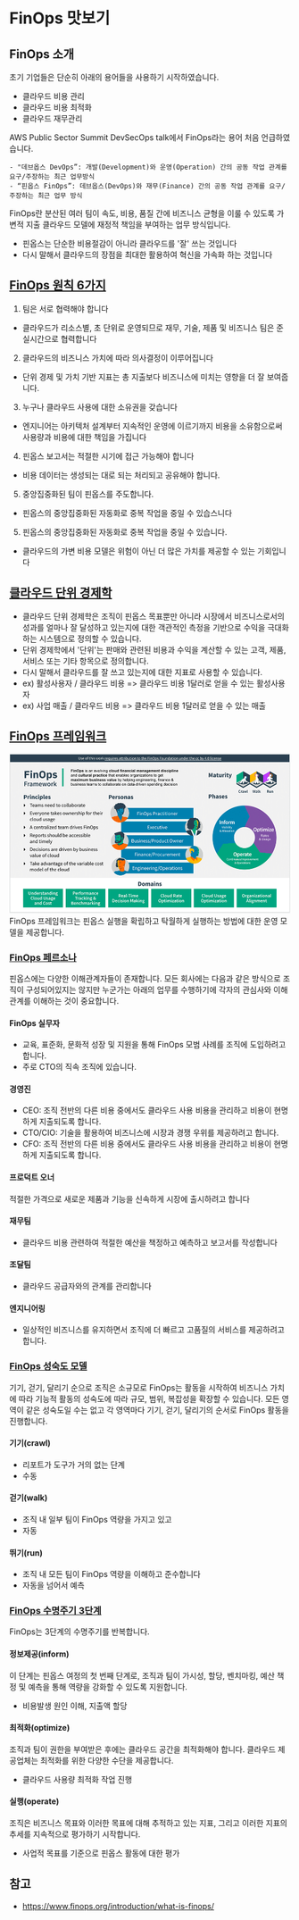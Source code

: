 # FinOps 맛보기

## FinOps 소개
초기 기업들은 단순히 아래의 용어들을 사용하기 시작하였습니다.
- 클라우드 비용 관리
- 클라우드 비용 최적화
- 클라우드 재무관리

AWS Public Sector Summit DevSecOps talk에서 FinOps라는 용어 처음 언급하였습니다.
```text 
- "데브옵스 DevOps”: 개발(Development)와 운영(Operation) 간의 공동 작업 관계를 요구/주장하는 최근 업무방식
- “핀옵스 FinOps”: 데브옵스(DevOps)와 재무(Finance) 간의 공동 작업 관계를 요구/주장하는 최근 업무 방식
```
FinOps란 분산된 여러 팀이 속도, 비용, 품질 간에 비즈니스 균형을 이룰 수 있도록 가변적 지출 클라우드 모델에 재정적 책임을 부여하는 업무 방식입니다.

- 핀옵스는 단순한 비용절감이 아니라 클라우드를 '잘' 쓰는 것입니다
- 다시 말해서 클라우드의 장점을 최대한 활용하여 혁신을 가속화 하는 것입니다

## [FinOps 원칙 6가지](https://www.finops.org/framework/principles/)
1. 팀은 서로 협력해야 합니다
- 클라우드가 리소스별, 초 단위로 운영되므로 재무, 기술, 제품 및 비즈니스 팀은 준 실시간으로 협력합니다
 
2. 클라우드의 비즈니스 가치에 따라 의사결정이 이루어집니다
- 단위 경제 및 가치 기반 지표는 총 지출보다 비즈니스에 미치는 영향을 더 잘 보여줍니다.

3. 누구나 클라우드 사용에 대한 소유권을 갖습니다
- 엔지니어는 아키텍처 설계부터 지속적인 운영에 이르기까지 비용을 소유함으로써 사용량과 비용에 대한 책임을 가집니다

4. 핀옵스 보고서는 적절한 시기에 접근 가능해야 합니다
- 비용 데이터는 생성되는 대로 되는 처리되고 공유해야 합니다. 

5. 중앙집중화된 팀이 핀옵스를 주도합니다.
- 핀옵스의 중앙집중화된 자동화로 중복 작업을 중일 수 있습스니다

5. 핀옵스의 중앙집중화된 자동화로 중복 작업을 중일 수 있습니다.
- 클라우드의 가변 비용 모델은 위험이 아닌 더 많은 가치를 제공할 수 있는 기회입니다

## [클라우드 단위 경제학](https://www.finops.org/wg/introduction-cloud-unit-economics/)
- 클라우드 단위 경제학은 조직이 핀옵스 목표뿐만 아니라 시장에서 비즈니스로서의 성과를 얼마나 잘 달성하고 있는지에 대한 객관적인 측정을 기반으로 수익을 극대화하는 시스템으로 정의할 수 있습니다.
- 단위 경제학에서 '단위'는 판매와 관련된 비용과 수익을 계산할 수 있는 고객, 제품, 서비스 또는 기타 항목으로 정의합니다.
- 다시 말해서 클라우드를 잘 쓰고 있는지에 대한 지표로 사용할 수 있습니다.
- ex) 활성사용자 / 클라우드 비용 => 클라우드 비용 1달러로 얻을 수 있는 활성사용자 
- ex) 사업 매출 / 클라우드 비용 => 클라우드 비용 1달러로 얻을 수 있는 매출

## [FinOps 프레임워크](https://www.finops.org/framework/)
![img_17.png](img_17.png)
FinOps 프레임워크는 핀옵스 실행을 확립하고 탁월하게 실행하는 방법에 대한 운영 모델을 제공합니다.
 
### [FinOps 페르소나](https://www.finops.org/framework/personas/)
핀옵스에는 다양한 이해관계자들이 존재합니다. 모든 회사에는 다음과 같은 방식으로 조직이 구성되어있지는 않지만 누군가는 아래의 업무를 수행하기에 각자의 관심사와 이해관계를 이해하는 것이 중요합니다.

#### FinOps 실무자
- 교육, 표준화, 문화적 성장 및 지원을 통해 FinOps 모범 사례를 조직에 도입하려고 합니다.
- 주로 CTO의 직속 조직에 있습니다.

#### 경영진
- CEO: 조직 전반의 다른 비용 중에서도 클라우드 사용 비용을 관리하고 비용이 현명하게 지출되도록 합니다.
- CTO/CIO: 기술을 활용하여 비즈니스에 시장과 경쟁 우위를 제공하려고 합니다.
- CFO: 조직 전반의 다른 비용 중에서도 클라우드 사용 비용을 관리하고 비용이 현명하게 지출되도록 합니다.

#### 프로덕트 오너
적절한 가격으로 새로운 제품과 기능을 신속하게 시장에 출시하려고 합니다

#### 재무팀
- 클라우드 비용 관련하여 적절한 예산을 책정하고 예측하고 보고서를 작성합니다

#### 조달팀
- 클라우드 공급자와의 관계를 관리합니다

#### 엔지니어링
- 일상적인 비즈니스를 유지하면서 조직에 더 빠르고 고품질의 서비스를 제공하려고 합니다.

### [FinOps 성숙도 모델](https://www.finops.org/framework/maturity-model/)
기기, 걷기, 달리기 순으로 조직은 소규모로 FinOps는 활동을 시작하여 비즈니스 가치에 따라 기능적 활동의 성숙도에 따라 규모, 범위, 복잡성을 확장할 수 있습니다.
모든 영역이 같은 성숙도일 수는 없고 각 영역마다 기기, 걷기, 달리기의 순서로 FinOps 활동을 진행합니다.
#### 기기(crawl)
- 리포트가 도구가 거의 없는 단계
- 수동
#### 걷기(walk)
- 조직 내 일부 팀이 FinOps 역량을 가지고 있고
- 자동
#### 뛰기(run)
- 조직 내 모든 팀이 FinOps 역량을 이해하고 준수합니다
- 자동을 넘어서 예측

### [FinOps 수명주기 3단계](https://www.finops.org/framework/phases/)
FinOps는 3단계의 수명주기를 반복합니다.
#### 정보제공(inform)
이 단계는 핀옵스 여정의 첫 번째 단계로, 조직과 팀이 가시성, 할당, 벤치마킹, 예산 책정 및 예측을 통해 역량을 강화할 수 있도록 지원합니다.
- 비용발생 원인 이해, 지출액 할당

#### 최적화(optimize)
조직과 팀이 권한을 부여받은 후에는 클라우드 공간을 최적화해야 합니다. 클라우드 제공업체는 최적화를 위한 다양한 수단을 제공합니다.
- 클라우드 사용량 최적화 작업 진행

#### 실행(operate)
조직은 비즈니스 목표와 이러한 목표에 대해 추적하고 있는 지표, 그리고 이러한 지표의 추세를 지속적으로 평가하기 시작합니다.
- 사업적 목표를 기준으로 핀옵스 활동에 대한 평가

## 참고
- https://www.finops.org/introduction/what-is-finops/